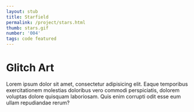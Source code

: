 ```yaml
---
layout: stub
title: Starfield
permalink: /project/stars.html
thumb: stars.gif
number: '004'
tags: code featured
---
```


# Glitch Art

Lorem ipsum dolor sit amet, consectetur adipisicing elit. Eaque temporibus exercitationem molestias doloribus vero commodi perspiciatis, dolorem voluptas dolore quisquam laboriosam. Quis enim corrupti odit esse eum ullam repudiandae rerum?